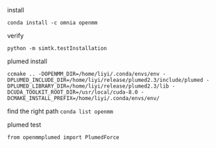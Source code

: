 install
```
conda install -c omnia openmm
```

verify
```
python -m simtk.testInstallation
```

plumed install
```
ccmake .. -DOPENMM_DIR=/home/liyi/.conda/envs/env -DPLUMED_INCLUDE_DIR=/home/liyi/release/plumed2.3/include/plumed -DPLUMED_LIBRARY_DIR=/home/liyi/release/plumed2.3/lib -DCUDA_TOOLKIT_ROOT_DIR=/usr/local/cuda-8.0 -DCMAKE_INSTALL_PREFIX=/home/liyi/.conda/envs/env/
```

find the right path
`conda list openmm`

plumed test
```
from openmmplumed import PlumedForce
```

